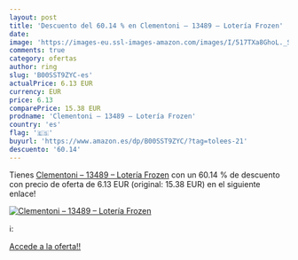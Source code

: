 ```yaml
---
layout: post
title: 'Descuento del 60.14 % en Clementoni – 13489 – Lotería Frozen'
date: 
image: 'https://images-eu.ssl-images-amazon.com/images/I/517TXa8GhoL._SL200_.jpg'
comments: true
category: ofertas
author: ring
slug: 'B00SST9ZYC-es'
actualPrice: 6.13 EUR
currency: EUR
price: 6.13
comparePrice: 15.38 EUR
prodname: 'Clementoni – 13489 – Lotería Frozen'
country: 'es'
flag: '🇪🇸'
buyurl: 'https://www.amazon.es/dp/B00SST9ZYC/?tag=tolees-21'
descuento: '60.14'
---
```


Tienes [Clementoni – 13489 – Lotería Frozen](https://www.amazon.es/dp/B00SST9ZYC/?tag=tolees-21) con un 60.14 % de descuento con precio de oferta de 6.13 EUR (original: 15.38 EUR) en el siguiente enlace!

[![Clementoni – 13489 – Lotería Frozen](https://images-eu.ssl-images-amazon.com/images/I/517TXa8GhoL._SL200_.jpg)](https://www.amazon.es/dp/B00SST9ZYC/?tag=tolees-21)

ℹ️:


[Accede a la oferta!!](https://www.amazon.es/dp/B00SST9ZYC/?tag=tolees-21)
